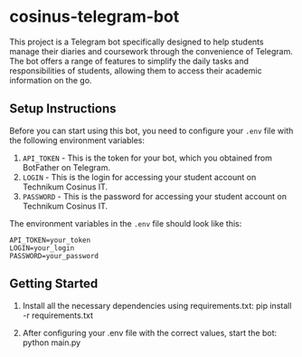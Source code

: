 # cosinus-telegram-bot

This project is a Telegram bot specifically designed to help students manage their diaries and coursework through the convenience of Telegram. The bot offers a range of features to simplify the daily tasks and responsibilities of students, allowing them to access their academic information on the go.

## Setup Instructions

Before you can start using this bot, you need to configure your `.env` file with the following environment variables:

1. `API_TOKEN` - This is the token for your bot, which you obtained from BotFather on Telegram.
2. `LOGIN` - This is the login for accessing your student account on Technikum Cosinus IT.
3. `PASSWORD` - This is the password for accessing your student account on Technikum Cosinus IT.

The environment variables in the `.env` file should look like this:

```env
API_TOKEN=your_token
LOGIN=your_login
PASSWORD=your_password
```

## Getting Started

1. Install all the necessary dependencies using requirements.txt:
pip install -r requirements.txt

2. After configuring your .env file with the correct values, start the bot:
python main.py
